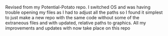 Revised from my Potential-Potato repo.
I switched OS and was having trouble opening my files as I had to adjust all the paths so I found it simplest to just make a new repo with the same code without some of the extraneous files and with updated, relative paths to graphics. 
All my improvements and updates with now take place on this repo